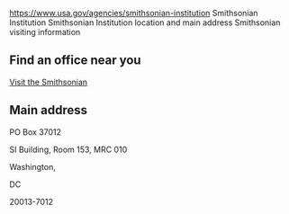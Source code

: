 

https://www.usa.gov/agencies/smithsonian-institution
Smithsonian Institution
Smithsonian Institution location and main address
Smithsonian visiting information

Find an office near you
-----------------------

[Visit the Smithsonian](http://www.si.edu/Visit)

Main address
------------

PO Box 37012

SI Building, Room 153, MRC 010

Washington,

DC

20013-7012
